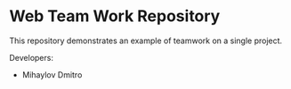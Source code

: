 # Web Team Work Repository
This repository demonstrates an example of teamwork on a single project.

Developers:

* Mihaylov Dmitro
